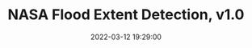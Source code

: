 ---
layout: page
title: "NASA Flood Extent Detection, v1.0"
description: This dataset contains synthetic aperture radar (SAR) raster imagery for various flood events acquired from the European Space Agencys Sentinel-1A and Sentinel-1B missions, providing C-Band dual-polarized imagery that spans geographical areas of interest in the United States and Bangladesh. The main emphasis was on the labeling of open water areas where specular reflection of the radar signal off of the relatively still, flat open water surface results in reduced backscatter, low amplitude, and an overall darkened appearance within the image. The labels for the water surface reflectance are also provided in GeoTiff rasterized file format in scenes aligned with the SAR source raster imagery.
outlet: UC Irvine Machine Learning Repository
date: "2022-03-12 19:29:00"
redirect: https://doi.org/10.24432/C50P62
img: 
importance: 1
category: 2022
---